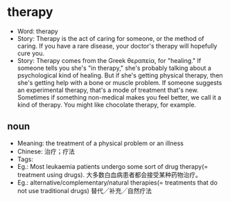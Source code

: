 # therapy

- Word: therapy
- Story: Therapy is the act of caring for someone, or the method of caring. If you have a rare disease, your doctor's therapy will hopefully cure you.
- Story: Therapy comes from the Greek θεραπεία, for "healing." If someone tells you she's "in therapy," she's probably talking about a psychological kind of healing. But if she's getting physical therapy, then she's getting help with a bone or muscle problem. If someone suggests an experimental therapy, that's a mode of treatment that's new. Sometimes if something non-medical makes you feel better, we call it a kind of therapy. You might like chocolate therapy, for example.

## noun

- Meaning: the treatment of a physical problem or an illness
- Chinese: 治疗；疗法
- Tags: 
- Eg.: Most leukaemia patients undergo some sort of drug therapy(= treatment using drugs). 大多数白血病患者都会接受某种药物治疗。
- Eg.: alternative/complementary/natural therapies(= treatments that do not use traditional drugs) 替代╱补充╱自然疗法

